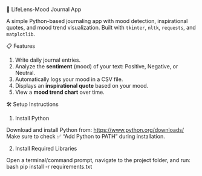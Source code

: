 🧠 LifeLens-Mood Journal App

A simple Python-based journaling app with mood detection, inspirational quotes, and mood trend visualization. Built with `tkinter`, `nltk`, `requests`, and `matplotlib`.

📋 Features

1. Write daily journal entries.
2. Analyze the **sentiment** (mood) of your text: Positive, Negative, or Neutral.
3. Automatically logs your mood in a CSV file.
4. Displays an **inspirational quote** based on your mood.
5. View a **mood trend chart** over time.

🛠 Setup Instructions

1. Install Python

Download and install Python from: https://www.python.org/downloads/  
Make sure to check ✅ “Add Python to PATH” during installation.

2. Install Required Libraries

Open a terminal/command prompt, navigate to the project folder, and run:
bash
pip install -r requirements.txt
